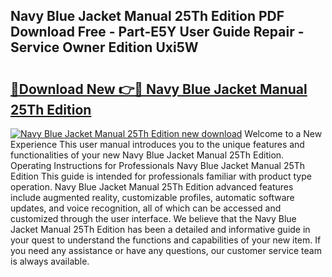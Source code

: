 ## Navy Blue Jacket Manual 25Th Edition PDF Download Free - Part-E5Y User Guide Repair - Service Owner Edition Uxi5W

# <h2><a href="http://cf18059.oget.top/?id=Navy+Blue+Jacket+Manual+25Th+Edition">🔗Download New 👉🔴 Navy Blue Jacket Manual 25Th Edition</a></h2>

[![Navy Blue Jacket Manual 25Th Edition new download](https://i.imgur.com/5g1atiW.png)](http://cf18059.oget.top/?id=Navy+Blue+Jacket+Manual+25Th+Edition)
Welcome to a New Experience This user manual introduces you to the unique features and functionalities of your new Navy Blue Jacket Manual 25Th Edition. Operating Instructions for Professionals Navy Blue Jacket Manual 25Th Edition This guide is intended for professionals familiar with product type operation. Navy Blue Jacket Manual 25Th Edition advanced features include augmented reality, customizable profiles, automatic software updates, and voice recognition, all of which can be accessed and customized through the user interface. We believe that the Navy Blue Jacket Manual 25Th Edition has been a detailed and informative guide in your quest to understand the functions and capabilities of your new item. If you need any assistance or have any questions, our customer service team is always available.
